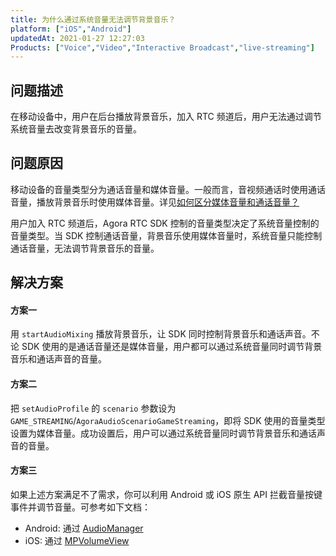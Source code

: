 ```yaml
---
title: 为什么通过系统音量无法调节背景音乐？
platform: ["iOS","Android"]
updatedAt: 2021-01-27 12:27:03
Products: ["Voice","Video","Interactive Broadcast","live-streaming"]
---
```

## 问题描述

在移动设备中，用户在后台播放背景音乐，加入 RTC 频道后，用户无法通过调节系统音量去改变背景音乐的音量。

## 问题原因

移动设备的音量类型分为通话音量和媒体音量。一般而言，音视频通话时使用通话音量，播放背景音乐时使用媒体音量。详见[如何区分媒体音量和通话音量？](./faq/system_volume)

用户加入 RTC 频道后，Agora RTC SDK 控制的音量类型决定了系统音量控制的音量类型。当 SDK 控制通话音量，背景音乐使用媒体音量时，系统音量只能控制通话音量，无法调节背景音乐的音量。

## 解决方案

#### 方案一

用 `startAudioMixing` 播放背景音乐，让 SDK 同时控制背景音乐和通话声音。不论 SDK 使用的是通话音量还是媒体音量，用户都可以通过系统音量同时调节背景音乐和通话声音的音量。

#### 方案二

把 `setAudioProfile` 的 `scenario` 参数设为 `GAME_STREAMING`/`AgoraAudioScenarioGameStreaming`，即将 SDK 使用的音量类型设置为媒体音量。成功设置后，用户可以通过系统音量同时调节背景音乐和通话声音的音量。

#### 方案三

如果上述方案满足不了需求，你可以利用 Android 或 iOS 原生 API 拦截音量按键事件并调节音量。可参考如下文档：

- Android: 通过 [AudioManager](https://developer.android.com/reference/android/media/AudioManager.html)
- iOS: 通过 [MPVolumeView](https://developer.apple.com/documentation/mediaplayer/mpvolumeview)
